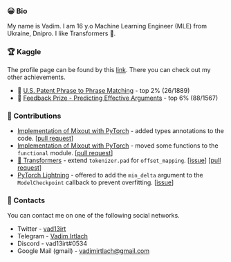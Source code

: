 ### 😀 Bio

My name is Vadim. I am 16 y.o Machine Learning Engineer (MLE) from Ukraine, Dnipro. I like Transformers 🤖.

### 🏆  Kaggle

The profile page can be found by this [link](https://www.kaggle.com/vad13irt). There you can check out my other achievements.

- 🥈 [U.S. Patent Phrase to Phrase Matching](https://www.kaggle.com/competitions/us-patent-phrase-to-phrase-matching/overview) - top 2% (26/1889)
- 🥉 [Feedback Prize - Predicting Effective Arguments](https://www.kaggle.com/competitions/feedback-prize-effectiveness/overview) - top 6% (88/1567)


### 📝 Contributions


- [Implementation of Mixout with PyTorch](https://github.com/bloodwass/mixout) - added types annotations to the code. [[pull request](https://github.com/bloodwass/mixout/pull/11)]
- [Implementation of Mixout with PyTorch](https://github.com/bloodwass/mixout) - moved some functions to the `functional` module. [[pull request](https://github.com/bloodwass/mixout/pull/12)]
- [🤗 Transformers](https://github.com/huggingface/transformers) - extend `tokenizer.pad` for `offset_mapping`. [[issue](https://github.com/huggingface/transformers/issues/18681)] [[pull request](https://github.com/huggingface/transformers/pull/18705)]
- [PyTorch Lightning](https://github.com/Lightning-AI/lightning) - offered to add the `min_delta` argument to the `ModelCheckpoint` callback to prevent overfitting. [[issue](https://github.com/Lightning-AI/lightning/issues/14353)]

### 💬 Contacts
You can contact me on one of the following social networks.
- Twitter - [vad13irt](https://twitter.com/vad13irt)
- Telegram - [Vadim Irtlach](https://t.me/vad13irt)
- Discord - vad13irt#0534
- Google Mail (gmail) - vadimirtlach@gmail.com
